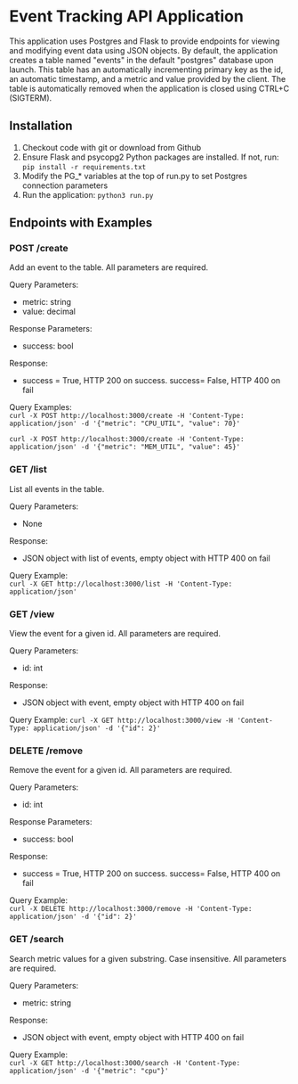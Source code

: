 # Event Tracking API Application

This application uses Postgres and Flask to provide endpoints for viewing and modifying event data using JSON objects. By default, the application creates a table named "events" in the default "postgres" database upon launch. This table has an automatically incrementing primary key as the id, an automatic timestamp, and a metric and value provided by the client. The table is automatically removed when the application is closed using CTRL+C (SIGTERM).

## Installation

1. Checkout code with git or download from Github
2. Ensure Flask and psycopg2 Python packages are installed. If not, run:
`pip install -r requirements.txt`
3. Modify the PG_* variables at the top of run.py to set Postgres connection parameters
4. Run the application:
`python3 run.py`

## Endpoints with Examples

### POST /create
Add an event to the table. All parameters are required.

Query Parameters:
- metric: string
- value: decimal

Response Parameters:
- success: bool

Response:
- success = True, HTTP 200 on success. success= False, HTTP 400 on fail

Query Examples:  
`curl -X POST http://localhost:3000/create -H 'Content-Type: application/json' -d '{"metric": "CPU_UTIL", "value": 70}'`

`curl -X POST http://localhost:3000/create -H 'Content-Type: application/json' -d '{"metric": "MEM_UTIL", "value": 45}'`

### GET /list
List all events in the table.

Query Parameters:
- None

Response:
- JSON object with list of events, empty object with HTTP 400 on fail

Query Example:  
`curl -X GET http://localhost:3000/list -H 'Content-Type: application/json'`

### GET /view
View the event for a given id. All parameters are required.

Query Parameters:
- id: int

Response:
- JSON object with event, empty object with HTTP 400 on fail

Query Example:
`curl -X GET http://localhost:3000/view -H 'Content-Type: application/json' -d '{"id": 2}'`

### DELETE /remove
Remove the event for a given id. All parameters are required.

Query Parameters:
- id: int

Response Parameters:
- success: bool

Response:
- success = True, HTTP 200 on success. success= False, HTTP 400 on fail

Query Example:  
`curl -X DELETE http://localhost:3000/remove -H 'Content-Type: application/json' -d '{"id": 2}'`

### GET /search
Search metric values for a given substring. Case insensitive. All parameters are required.

Query Parameters:
- metric: string

Response:
- JSON object with event, empty object with HTTP 400 on fail

Query Example:  
`curl -X GET http://localhost:3000/search -H 'Content-Type: application/json' -d '{"metric": "cpu"}'`


